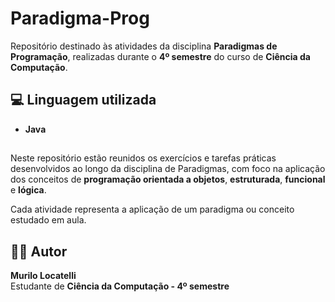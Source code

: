 # Paradigma-Prog

Repositório destinado às atividades da disciplina **Paradigmas de Programação**, realizadas durante o **4º semestre** do curso de **Ciência da Computação**.

## 💻 Linguagem utilizada
- **Java**

##
Neste repositório estão reunidos os exercícios e tarefas práticas desenvolvidos ao longo da disciplina de Paradigmas, com foco na aplicação dos conceitos de **programação orientada a objetos**, **estruturada**, **funcional** e **lógica**.

Cada atividade representa a aplicação de um paradigma ou conceito estudado em aula.

## 🧑‍🎓 Autor
**Murilo Locatelli**  
Estudante de **Ciência da Computação - 4º semestre**
